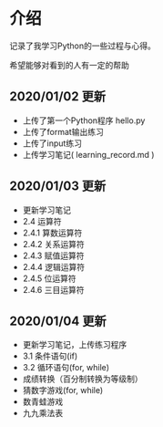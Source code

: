 # 介绍
记录了我学习Python的一些过程与心得。

希望能够对看到的人有一定的帮助

## 2020/01/02  更新
- 上传了第一个Python程序 hello.py
- 上传了format输出练习
- 上传了input练习
- 上传学习笔记( learning_record.md )

## 2020/01/03  更新
- 更新学习笔记
- 2.4 运算符
- 2.4.1 算数运算符
- 2.4.2 关系运算符
- 2.4.3 赋值运算符
- 2.4.4 逻辑运算符
- 2.4.5 位运算符
- 2.4.6 三目运算符

## 2020/01/04 更新
- 更新学习笔记，上传练习程序
- 3.1 条件语句(if)
- 3.2 循环语句(for, while)
- 成绩转换（百分制转换为等级制）
- 猜数字游戏(for, while)
- 数青蛙游戏
- 九九乘法表